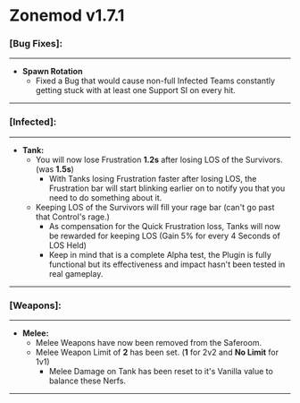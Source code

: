 # **Zonemod v1.7.1** 

### **[Bug Fixes]:**

---

* **Spawn Rotation**
  * Fixed a Bug that would cause non-full Infected Teams constantly getting stuck with at least one Support SI on every hit.

---

### **[Infected]:**

---

* **Tank:**
  * You will now lose Frustration **1.2s** after losing LOS of the Survivors. (was **1.5s**)
	* With Tanks losing Frustration faster after losing LOS, the Frustration bar will start blinking earlier on to notify you that you need to do something about it.
  * Keeping LOS of the Survivors will fill your rage bar (can't go past that Control's rage.)
    * As compensation for the Quick Frustration loss, Tanks will now be rewarded for keeping LOS (Gain 5% for every 4 Seconds of LOS Held)
	* Keep in mind that is a complete Alpha test, the Plugin is fully functional but its effectiveness and impact hasn't been tested in real gameplay.

---

### **[Weapons]:**

---

* **Melee:**
  * Melee Weapons have now been removed from the Saferoom.
  * Melee Weapon Limit of **2** has been set. (**1** for 2v2 and **No Limit** for 1v1)
	* Melee Damage on Tank has been reset to it's Vanilla value to balance these Nerfs.

---